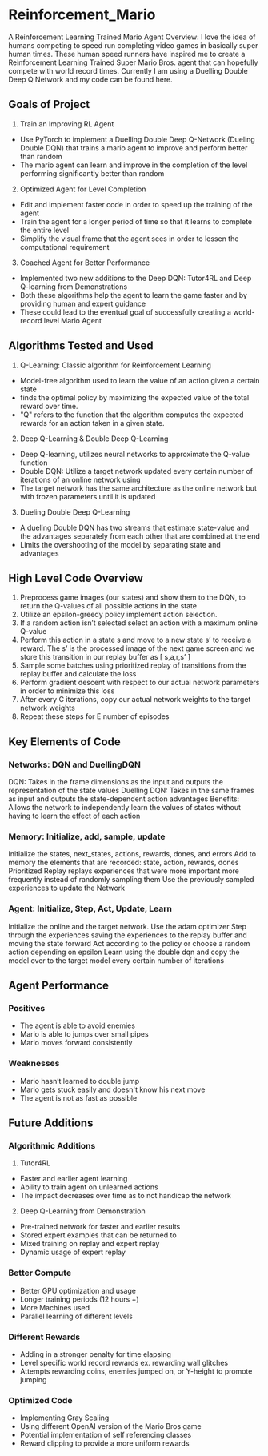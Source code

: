 # Reinforcement_Mario
A Reinforcement Learning Trained Mario Agent Overview:
I love the idea of humans competing to speed run completing video games in basically super human times. These human speed runners have inspired me to create a Reinforcement Learning Trained Super Mario Bros. agent that can hopefully compete with world record times. Currently I am using a Duelling Double Deep Q Network and my code can be found here. 

## Goals of Project
1. Train an Improving RL Agent
- Use PyTorch to implement a Duelling Double Deep Q-Network (Dueling Double DQN) that trains a mario agent to improve and perform better than random
- The mario agent can learn and improve in the completion of the level performing significantly better than random

2. Optimized Agent for Level Completion
- Edit and implement faster code in order to speed up the training of the agent
- Train the agent for a longer period of time so that it learns to complete the entire level
- Simplify the visual frame that the agent sees in order to lessen the computational requirement

3. Coached Agent for Better Performance
- Implemented two new additions to the Deep DQN: Tutor4RL and Deep Q-learning from Demonstrations
- Both these algorithms help the agent to learn the game faster and by providing human and expert guidance
- These could lead to the eventual goal of successfully creating a world-record level Mario Agent

## Algorithms Tested and Used
1. Q-Learning: Classic algorithm for Reinforcement Learning
- Model-free algorithm used to learn the value of an action given a certain state
- finds the optimal policy by maximizing the expected value of the total reward over time.
- "Q" refers to the function that the algorithm computes the expected rewards for an action taken in a given state.

2. Deep Q-Learning & Double Deep Q-Learning
- Deep Q-learning, utilizes neural networks to approximate the Q-value function
- Double DQN: Utilize a target network updated every certain number of iterations of an online network using 
- The target network has the same architecture as the online network but with frozen parameters until it is updated

3. Dueling Double Deep Q-Learning
- A dueling Double DQN has two streams that estimate state-value and the advantages separately from each other that are combined at the end
- Limits the overshooting of the model by separating state and advantages

## High Level Code Overview
1. Preprocess game images (our states) and show them to the DQN, to return the Q-values of all possible actions in the state
2. Utilize an epsilon-greedy policy implement action selection. 
3. If a random action isn’t selected select an action with a maximum online Q-value
4. Perform this action in a state s and move to a new state s’ to receive a reward. 
    The s’ is the processed image of the next game screen and we store this transition in our replay buffer as [ s,a,r,s’ ]
5. Sample some batches using prioritized replay of transitions from the replay buffer and calculate the loss
6. Perform gradient descent with respect to our actual network parameters in order to minimize this loss
7. After every C iterations, copy our actual network weights to the target network weights
8. Repeat these steps for E number of episodes

## Key Elements of Code 
### Networks: DQN and DuellingDQN
DQN: Takes in the frame dimensions as the input and outputs the representation of the state values
Duelling DQN: Takes in the same frames as input and outputs the state-dependent action advantages
Benefits: Allows the network to independently learn the values of states without having to learn the effect of each action

### Memory: Initialize, add, sample, update
Initialize the states, next_states, actions, rewards, dones, and errors
Add to memory the elements that are recorded: state, action, rewards, dones
Prioritized Replay replays experiences that were more important more frequently instead of randomly sampling them
Use the previously sampled experiences to update the Network

### Agent: Initialize, Step, Act, Update, Learn
Initialize the online and the target network. Use the adam optimizer
Step through the experiences saving the experiences to the replay buffer and moving the state forward
Act according to the policy or choose a random action depending on epsilon
Learn using the double dqn and copy the model over to the target model every certain number of iterations

## Agent Performance
### Positives
- The agent is able to avoid enemies
- Mario is able to jumps over small pipes
- Mario moves forward consistently
### Weaknesses
- Mario hasn’t learned to double jump
- Mario gets stuck easily and doesn't know his next move
- The agent is not as fast as possible

## Future Additions
### Algorithmic Additions
1. Tutor4RL
- Faster and earlier agent learning
- Ability to train agent on unlearned actions
- The impact decreases over time as to not handicap the network

2. Deep Q-Learning from Demonstration
- Pre-trained network for faster and earlier results
- Stored expert examples that can be returned to
- Mixed training on replay and expert replay
- Dynamic usage of expert replay

### Better Compute
- Better GPU optimization and usage
- Longer training periods (12 hours +)
- More Machines used 
- Parallel learning of different levels

### Different Rewards
- Adding in a stronger penalty for time elapsing
- Level specific world record rewards ex. rewarding wall glitches
- Attempts rewarding coins, enemies jumped on, or Y-height to promote jumping

### Optimized Code
- Implementing Gray Scaling
- Using different OpenAI version of the Mario Bros game
- Potential implementation of self referencing classes
- Reward clipping to provide a more uniform rewards



